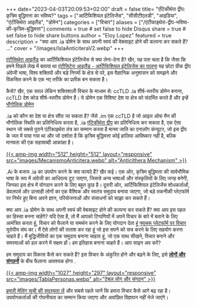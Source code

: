 +++
date="2023-04-03T20:09:53+02:00"
draft = false
title= "एंटिकीथेरा द्वीप: कृत्रिम बुद्धिमत्ता का भविष्य?"
tags = ["आर्टिफिशियल इंटेलिजेंस", "सीसीटीएलडी", "आइडिया", "एंटीसिथेरा आइलैंड", "डोमेन"]
categories = ["विचार"]
aliases = ["/एंटीकाइथेरा-द्वीप-भविष्य-की-कृत्रिम-बुद्धिमत्ता"]
comments = true # set false to hide Disqus
share = true # set false to hide share buttons
author = "Eloy Lopez"
featured = true
description = "क्या आप .ia डोमेन के साथ अपनी स्वयं की वेबसाइट होने की कल्पना कर सकते हैं? ..."
cover = "/images/IslaAnticiteraV2.webp"
+++

[एंटीसिथेरा आइलैंड](https://youtu.be/WN8uUl4rbkE) का आर्टिफिशियल इंटेलिजेंस से क्या लेना-देना है? खैर, यह पता चला है कि जैसा कि हमने पिछले लेख में बताया था [एंटीसिटेरा आइलैंड - आर्टिफिशियल इंटेलिजेंस का पालना](https://deft.work/hi/blog/2022/09/16/%E0%A4%8F%E0%A4%82%E0%A4%9F%E0%A4%BF%E0%A4%95%E0%A5%80%E0%A4%A5%E0%A5%87%E0%A4%B0%E0%A4%BE-%E0%A4%A6%E0%A5%8D%E0%A4%B5%E0%A5%80%E0%A4%AA-%E0%A4%86%E0%A4%B0%E0%A5%8D%E0%A4%9F%E0%A4%BF%E0%A4%AB%E0%A4%BF%E0%A4%B6%E0%A4%BF%E0%A4%AF%E0%A4%B2-%E0%A4%87%E0%A4%82%E0%A4%9F%E0%A5%87%E0%A4%B2%E0%A4%BF%E0%A4%9C%E0%A5%87%E0%A4%82%E0%A4%B8-%E0%A4%95%E0%A4%BE-%E0%A4%89%E0%A4%A6%E0%A5%8D%E0%A4%97%E0%A4%AE-%E0%A4%B8%E0%A5%8D%E0%A4%A5%E0%A4%B2/) यह छोटा ग्रीक द्वीप अंग्रेजी भाषा, विश्व शक्तियों और बड़े निगमों के क्षेत्र से परे, इस वैज्ञानिक अनुशासन को समझने और विकसित करने के एक नए तरीके का प्रतीक बन सकता है।

कैसे? खैर, एक सरल लेकिन शक्तिशाली विचार के माध्यम से: ccTLD .ia शीर्ष-स्तरीय डोमेन बनाना, ccTLD देश कोड शीर्ष-स्तरीय डोमेन हैं। ये डोमेन एक विशिष्ट देश या क्षेत्र को संदर्भित करते हैं और इन्हें [भौगोलिक डोमेन](https://www.ionos.es/digitalguide/dominios/extensiones-de-dominio/cctld-la-lista-completa-de-dominios-por-pais/)

.ia को कौन सा देश या क्षेत्र सौंपा जा सकता है? जैसे .im एक ccTLD है जो आइल ऑफ मैन की भौगोलिक स्थिति का प्रतिनिधित्व करता है, .ia [एंटिकीथेरा द्वीप](https://youtu.be/WN8uUl4rbkE) का प्रतिनिधित्व कर सकता है, एक ऐसा स्थान जो सबसे पुराने एंटीकाइथेरा तंत्र का सम्मान करता है मानव जाति का एनालॉग कंप्यूटर, जो इस द्वीप के जल में पाया गया था और जो दर्शाता है कि कृत्रिम बुद्धिमत्ता कोई हालिया आविष्कार नहीं है, बल्कि मानवता की एक सहस्राब्दी आकांक्षा है।

[{{< amp-img width="512" height="512" layout="responsive" src="images/MecanismoAnticitera.webp" alt="Anticithera Mechanism" >}}](https://deft.work/hi/blog/2022/09/16/%E0%A4%8F%E0%A4%82%E0%A4%9F%E0%A4%BF%E0%A4%95%E0%A5%80%E0%A4%A5%E0%A5%87%E0%A4%B0%E0%A4%BE-%E0%A4%A6%E0%A5%8D%E0%A4%B5%E0%A5%80%E0%A4%AA-%E0%A4%86%E0%A4%B0%E0%A5%8D%E0%A4%9F%E0%A4%BF%E0%A4%AB%E0%A4%BF%E0%A4%B6%E0%A4%BF%E0%A4%AF%E0%A4%B2-%E0%A4%87%E0%A4%82%E0%A4%9F%E0%A5%87%E0%A4%B2%E0%A4%BF%E0%A4%9C%E0%A5%87%E0%A4%82%E0%A4%B8-%E0%A4%95%E0%A4%BE-%E0%A4%89%E0%A4%A6%E0%A5%8D%E0%A4%97%E0%A4%AE-%E0%A4%B8%E0%A5%8D%E0%A4%A5%E0%A4%B2/)

.Ai के बजाय .ia का उपयोग करने के क्या फायदे हैं? खैर कई। एक ओर, कृत्रिम बुद्धिमत्ता की सार्वभौमिक भाषा के रूप में अंग्रेजी का आधिपत्य टूट जाएगा, जिससे अन्य भाषाओं और संस्कृतियों के लिए जगह बनेगी, जिनका इस क्षेत्र में योगदान करने के लिए बहुत कुछ है। दूसरी ओर, आर्टिफिशियल इंटेलिजेंस शोधकर्ताओं, डेवलपर्स और उत्साही लोगों का एक वैश्विक और स्वतंत्र समुदाय बनाया जाएगा, जो बड़े तकनीकी प्लेटफॉर्म पर निर्भर हुए बिना अपने ज्ञान, परियोजनाओं और संसाधनों को साझा कर सकते हैं।

क्या आप .ia डोमेन के साथ अपनी स्वयं की वेबसाइट होने की कल्पना कर सकते हैं? क्या आप इस पहल का हिस्सा बनना चाहेंगे? यदि ऐसा है, तो मैं आपको टिप्पणियों में अपने विचार के बारे में बताने के लिए आमंत्रित करता हूं, विचार को फैलाने या समर्थन करने के लिए योगदान देता हूं [फ्यूचरू प्लेटफॉर्म पर विचार](https://futureu.europa.eu/processes/Digital/f/15/proposals/27592?locale=en) यूरोपीय संघ का। मैं ऐसे लोगों की तलाश कर रहा हूं जो इस सपने को सच करने के लिए सहयोग करना चाहते हैं। मैं बुद्धिजीवियों का एक समुदाय बनाना चाहता हूं, जो एक साथ सीखने, विचार बनाने और समस्याओं को हल करने में सक्षम हों। हम इतिहास बनाना चाहते हैं। आप साइन अप करें?

हम समुदाय का विकास कैसे कर सकते हैं? इस विचार के अंकुरित होने और बढ़ने के लिए, इसे [**लोगों और संगठनों**](https://docs.google.com/spreadsheets/d/1-6lBWrMexLKKDpfI2u8zKnvit3mXeZT9Zs6ngZk4glI/edit?usp=sharing) के बीच फैलाना आवश्यक होगा .

[{{< amp-img width="1027" height="297" layout="responsive" src="images/TablaPersonas.webp" alt="टेबल लोग और संगठन" >}}](https://docs.google.com/spreadsheets/d/1-6lBWrMexLKKDpfI2u8zKnvit3mXeZT9Zs6ngZk4glI/edit?usp=sharing)

[हमारी मेलिंग सूची की सदस्यता लें](https://docs.google.com/forms/d/e/1FAIpQLSeptFS3-XMVTeBFQzDEl1O55hkXhtOgYmMSEfpLLJk11UZEOA/viewform?usp=sf_link) और सबसे पहले जानें कि हमारा विचार कैसे आगे बढ़ रहा है। उपयोगकर्ताओं की गोपनीयता का सम्मान किया जाएगा और अवांछित विज्ञापन नहीं भेजे जाएंगे।

<!-- [{{< amp-img width="1248" height="698" layout="responsive" src="images/QuijoteIA.webp" alt="क्विजोट" >}}](https://www.abc.es/opinion/abci-inteligencia-artificial-espanol-201903272343_noticia.html) -->